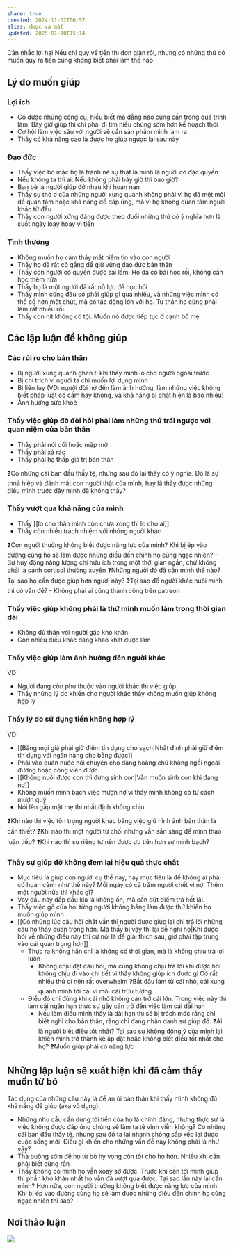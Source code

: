 ```yaml
---
share: true
created: 2024-11-02T00:57
alias: được và mất
updated: 2025-01-10T15:14
---
```

Cân nhắc lợi hại
Nếu chỉ quy về tiền thì đơn giản rồi, nhưng có những thứ có muốn quy ra tiền cũng không biết phải làm thế nào

## Lý do muốn giúp
### Lợi ích
- Có được những công cụ, hiểu biết mà đằng nào cũng cần trong quá trình làm. Bây giờ giúp thì chỉ phải đi tìm hiểu chúng sớm hơn kế hoạch thôi
- Cơ hội làm việc sâu với người sẽ cần sản phẩm mình làm ra
- Thấy có khả năng cao là được họ giúp ngược lại sau này 

### Đạo đức
- Thấy việc bỏ mặc họ là tránh né sự thật là mình là người có đặc quyền
- Nếu không ta thì ai. Nếu không phải bây giờ thì bao giờ? 
- Bạn bè là người giúp đỡ nhau khi hoạn nạn
- Thấy sự thờ ơ của những người xung quanh không phải vì họ đã mệt mỏi để quan tâm hoặc khả năng để đáp ứng, mà vì họ không quan tâm người khác từ đầu
- Thấy con người xứng đáng được theo đuổi những thứ có ý nghĩa hơn là suốt ngày loay hoay vì tiền

### Tình thương
- Không muốn họ cảm thấy mất niềm tin vào con người
- Thấy họ đã rất cố gắng để giữ vững đạo đức bản thân
- Thấy con người có quyền được sai lầm. Họ đã có bài học rồi, không cần học thêm nữa
- Thấy họ là một người đã rất nỗ lực để học hỏi
- Thấy mình cũng đâu có phải giúp gì quá nhiều, và những việc mình có thể cố hơn một chút, mà có tác động lớn với họ. Tự thân họ cũng phải làm rất nhiều rồi.
- Thấy con nít không có tội. Muốn nó được tiếp tục ở cạnh bố mẹ

## Các lập luận để không giúp
### Các rủi ro cho bản thân
- Bị người xung quanh ghen tị khi thấy mình lo cho người ngoài trước
- Bị chỉ trích vì người ta chỉ muốn lợi dụng mình
- Bị liên luỵ (VD: người đòi nợ đến làm ảnh hưởng, làm những việc không biết pháp luật có cấm hay không, và khả năng bị phát hiện là bao nhiêu)
- Ảnh hưởng sức khoẻ

### Thấy việc giúp đỡ đòi hỏi phải làm những thứ trái ngược với quan niệm của bản thân
- Thấy phải nói dối hoặc mập mờ
- Thấy phải xả rác
- Thấy phải hạ thấp giá trị bản thân 

❓Có những cái ban đầu thấy tệ, nhưng sau đó lại thấy có ý nghĩa. Đó là sự thoả hiệp và đánh mất con người thật của mình, hay là thấy được những điều mình trước đây mình đã không thấy?

### Thấy vượt qua khả năng của mình
- Thấy [[lo cho thân mình còn chưa xong thì lo cho ai]]
- Thấy còn nhiều trách nhiệm với những người khác 

❓Con người thường không biết được năng lực của mình? Khi bị ép vào đường cùng họ sẽ làm được những điều đến chính họ cũng ngạc nhiên?
    - Sự huy động năng lượng chỉ hữu ích trong một thời gian ngắn, chứ không phải là cảnh cortisol thường xuyên
❓Những người đó đã cần mình thế nào? Tại sao họ cần được giúp hơn người này? 
❓Tại sao để người khác nuôi mình thì có vấn đề? 
    - Không phải ai cũng thành công trên patreon

### Thấy việc giúp không phải là thứ mình muốn làm trong thời gian dài
- Không đủ thân với người gặp khó khăn
- Còn nhiều điều khác đang khao khát được làm 

### Thấy việc giúp làm ảnh hưởng đến người khác
VD:
- Người đang còn phụ thuộc vào người khác thì việc giúp
- Thấy những lý do khiến cho người khác thấy không muốn giúp không hợp lý

### Thấy lý do sử dụng tiền không hợp lý
VD:
- [[Bằng mọi giá phải giữ điểm tín dụng cho sạch|Nhất định phải giữ điểm tín dụng với ngân hàng cho bằng được]]
- Phải vào quán nước nói chuyện cho đàng hoàng chứ không ngồi ngoài đường hoặc công viên được
- [[Không nuôi được con thì đừng sinh con|Vẫn muốn sinh con khi đang nợ]]
- Không muốn minh bạch việc mượn nợ vì thấy mình không có tư cách mượn quỹ
- Nói lên gặp mặt mẹ thì nhất định không chịu

❓Khi nào thì việc tôn trọng người khác bằng việc giữ hình ảnh bản thân là cần thiết?
❓Khi nào thì một người từ chối nhưng vẫn sẵn sàng để mình thảo luận tiếp?
❓Khi nào thì sự riêng tư nên được ưu tiên hơn sự minh bạch?

### Thấy sự giúp đỡ không đem lại hiệu quả thực chất
- Mục tiêu là giúp con người cụ thể này, hay mục tiêu là để không ai phải có hoàn cảnh như thế này? Mỗi ngày có cả trăm người chết vì nợ. Thêm một người nữa thì khác gì?
- Vay đầu này đắp đầu kia là không ổn, mà cần dứt điểm trả hết lãi. 
- Thấy việc gõ cửa hỏi từng người không bằng làm được thứ khiến họ muốn giúp mình
- [[Có những lúc câu hỏi chất vấn thì người được giúp lại chỉ trả lời những câu họ thấy quan trọng hơn. Mà thấy bị vậy thì lại dễ nghi họ|Khi được hỏi về những điều này thì cứ nói là để giải thích sau, giờ phải tập trung vào cái quan trọng hơn]]
    - Thực ra không hẳn chỉ là không có thời gian, mà là không chịu trả lời luôn
        - Không chịu đặt câu hỏi, mà cũng không chịu trả lời khi được hỏi
không chịu đi vào chi tiết vì thấy không giúp ích được gì
Có rất nhiều thứ dí nên rất overwhelm
❓Bắt đầu làm từ cái nhỏ, cái xung quanh mình tới cái vĩ mô, cái trừu tượng
    - Điều đó chỉ đúng khi cái nhỏ không cản trở cái lớn. Trong việc này thì làm cái ngắn hạn thực sự gây cản trở đến việc làm cái dài hạn
        - Nếu làm điều mình thấy là dài hạn thì sẽ bị trách móc rằng chỉ biết nghĩ cho bản thân, rằng chỉ đang nhân danh sự giúp đỡ. 
        ❓Ai là người biết điều tốt nhất? Tại sao sự không đồng ý của mình lại khiến mình trở thành kẻ áp đặt hoặc không biết điều tốt nhất cho họ? 
    ❓Muốn giúp phải có năng lực

## Những lập luận sẽ xuất hiện khi đã cảm thấy muốn từ bỏ
Tác dụng của những câu này là để an ủi bản thân khi thấy mình không đủ khả năng để giúp (aka vô dụng):
- Những nhu cầu cần dùng tới tiền của họ là chính đáng, nhưng thực sự là việc không được đáp ứng chúng sẽ làm ta tệ vĩnh viễn không? Có những cái ban đầu thấy tệ, nhưng sau đó ta lại nhanh chóng sắp xếp lại được cuộc sống mới. Điều gì khiến cho những vấn đề này không phải là như vậy?
- Thà buông sớm để họ từ bỏ hy vọng còn tốt cho họ hơn. Nhiều khi cần phải biết cứng rắn
- Thấy không có mình họ vẫn xoay sở được. Trước khi cần tới mình giúp  thì phần khó khăn nhất họ vẫn đã vượt qua được. Tại sao lần này lại cần mình? Hơn nữa, con người thường không biết được năng lực của mình. Khi bị ép vào đường cùng họ sẽ làm được những điều đến chính họ cũng ngạc nhiên thì sao?

## Nơi thảo luận
![](https://i.imgur.com/7Tiy6r2.png)